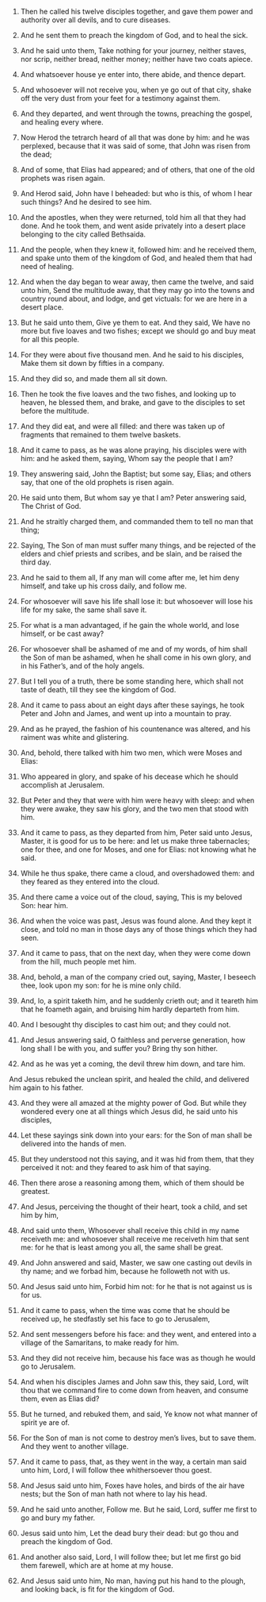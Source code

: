 1. Then he called his twelve disciples together, and gave them power
and authority over all devils, and to cure diseases.

2. And he sent them to preach the kingdom of God, and to heal the
sick.

3. And he said unto them, Take nothing for your journey, neither
staves, nor scrip, neither bread, neither money; neither have two
coats apiece.

4. And whatsoever house ye enter into, there abide, and thence
depart.

5. And whosoever will not receive you, when ye go out of that city,
shake off the very dust from your feet for a testimony against them.

6. And they departed, and went through the towns, preaching the
gospel, and healing every where.

7. Now Herod the tetrarch heard of all that was done by him: and he
was perplexed, because that it was said of some, that John was risen
from the dead;

8. And of some, that Elias had appeared; and of
others, that one of the old prophets was risen again.

9. And Herod said, John have I beheaded: but who is this, of whom I
hear such things? And he desired to see him.

10. And the apostles, when they were returned, told him all that they
had done. And he took them, and went aside privately into a desert
place belonging to the city called Bethsaida.

11. And the people, when they knew it, followed him: and he received
them, and spake unto them of the kingdom of God, and healed them that
had need of healing.

12. And when the day began to wear away, then came the twelve, and
said unto him, Send the multitude away, that they may go into the
towns and country round about, and lodge, and get victuals: for we are
here in a desert place.

13. But he said unto them, Give ye them to eat. And they said, We
have no more but five loaves and two fishes; except we should go and
buy meat for all this people.

14. For they were about five thousand men. And he said to his
disciples, Make them sit down by fifties in a company.

15. And they did so, and made them all sit down.

16. Then he took the five loaves and the two fishes, and looking up
to heaven, he blessed them, and brake, and gave to the disciples to
set before the multitude.

17. And they did eat, and were all filled: and there was taken up of
fragments that remained to them twelve baskets.

18. And it came to pass, as he was alone praying, his disciples were
with him: and he asked them, saying, Whom say the people that I am?

19. They answering said, John the Baptist; but some say, Elias; and
others say, that one of the old prophets is risen again.

20. He said unto them, But whom say ye that I am? Peter answering
said, The Christ of God.

21. And he straitly charged them, and commanded them to tell no man
that thing;

22. Saying, The Son of man must suffer many things, and
be rejected of the elders and chief priests and scribes, and be slain,
and be raised the third day.

23. And he said to them all, If any man will come after me, let him
deny himself, and take up his cross daily, and follow me.

24. For whosoever will save his life shall lose it: but whosoever
will lose his life for my sake, the same shall save it.

25. For what is a man advantaged, if he gain the whole world, and
lose himself, or be cast away?

26. For whosoever shall be ashamed of
me and of my words, of him shall the Son of man be ashamed, when he
shall come in his own glory, and in his Father’s, and of the holy
angels.

27. But I tell you of a truth, there be some standing here, which
shall not taste of death, till they see the kingdom of God.

28. And it came to pass about an eight days after these sayings, he
took Peter and John and James, and went up into a mountain to pray.

29. And as he prayed, the fashion of his countenance was altered, and
his raiment was white and glistering.

30. And, behold, there talked with him two men, which were Moses and
Elias:

31. Who appeared in glory, and spake of his decease which he
should accomplish at Jerusalem.

32. But Peter and they that were with him were heavy with sleep: and
when they were awake, they saw his glory, and the two men that stood
with him.

33. And it came to pass, as they departed from him, Peter said unto
Jesus, Master, it is good for us to be here: and let us make three
tabernacles; one for thee, and one for Moses, and one for Elias: not
knowing what he said.

34. While he thus spake, there came a cloud, and overshadowed them:
and they feared as they entered into the cloud.

35. And there came a voice out of the cloud, saying, This is my
beloved Son: hear him.

36. And when the voice was past, Jesus was found alone. And they kept
it close, and told no man in those days any of those things which they
had seen.

37. And it came to pass, that on the next day, when they were come
down from the hill, much people met him.

38. And, behold, a man of the company cried out, saying, Master, I
beseech thee, look upon my son: for he is mine only child.

39. And, lo, a spirit taketh him, and he suddenly crieth out; and it
teareth him that he foameth again, and bruising him hardly departeth
from him.

40. And I besought thy disciples to cast him out; and they could not.

41. And Jesus answering said, O faithless and perverse generation,
how long shall I be with you, and suffer you? Bring thy son hither.

42. And as he was yet a coming, the devil threw him down, and tare
him.

And Jesus rebuked the unclean spirit, and healed the child, and
delivered him again to his father.

43. And they were all amazed at the mighty power of God. But while
they wondered every one at all things which Jesus did, he said unto
his disciples,

44. Let these sayings sink down into your ears: for
the Son of man shall be delivered into the hands of men.

45. But they understood not this saying, and it was hid from them,
that they perceived it not: and they feared to ask him of that saying.

46. Then there arose a reasoning among them, which of them should be
greatest.

47. And Jesus, perceiving the thought of their heart, took a child,
and set him by him,

48. And said unto them, Whosoever shall receive
this child in my name receiveth me: and whosoever shall receive me
receiveth him that sent me: for he that is least among you all, the
same shall be great.

49. And John answered and said, Master, we saw one casting out devils
in thy name; and we forbad him, because he followeth not with us.

50. And Jesus said unto him, Forbid him not: for he that is not
against us is for us.

51. And it came to pass, when the time was come that he should be
received up, he stedfastly set his face to go to Jerusalem,

52. And
sent messengers before his face: and they went, and entered into a
village of the Samaritans, to make ready for him.

53. And they did not receive him, because his face was as though he
would go to Jerusalem.

54. And when his disciples James and John saw this, they said, Lord,
wilt thou that we command fire to come down from heaven, and consume
them, even as Elias did?

55. But he turned, and rebuked them, and
said, Ye know not what manner of spirit ye are of.

56. For the Son of man is not come to destroy men’s lives, but to
save them. And they went to another village.

57. And it came to pass, that, as they went in the way, a certain man
said unto him, Lord, I will follow thee whithersoever thou goest.

58. And Jesus said unto him, Foxes have holes, and birds of the air
have nests; but the Son of man hath not where to lay his head.

59. And he said unto another, Follow me. But he said, Lord, suffer me
first to go and bury my father.

60. Jesus said unto him, Let the dead bury their dead: but go thou
and preach the kingdom of God.

61. And another also said, Lord, I will follow thee; but let me first
go bid them farewell, which are at home at my house.

62. And Jesus said unto him, No man, having put his hand to the
plough, and looking back, is fit for the kingdom of God.